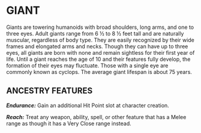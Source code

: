 ﻿---
tags:
  - Ancestry
  - CharacterOption
name: 'GIANT'
description: 'Giants are towering humanoids with broad shoulders, long arms, and one to three eyes. Adult giants range from 6 ½ to 8 ½ feet tall and are naturally muscular, regardless of body type. They are easily recognized by their wide frames and elongated arms and necks. Though they can have up to three eyes, all giants are born with none and remain sightless for their first year of life. Until a giant reaches the age of 10 and their features fully develop, the formation of their eyes may fluctuate. Those with a single eye are commonly known as cyclops. The average giant lifespan is about 75 years.'
feats:
- name: 'Endurance'
  text: 'Gain an additional Hit Point slot at character creation.'
- name: 'Reach'
  text: 'Treat any weapon, ability, spell, or other feature that has a Melee range as though it has a Very Close range instead.'
---

# GIANT

Giants are towering humanoids with broad shoulders, long arms, and one to three eyes. Adult giants range from 6 ½ to 8 ½ feet tall and are naturally muscular, regardless of body type. They are easily recognized by their wide frames and elongated arms and necks. Though they can have up to three eyes, all giants are born with none and remain sightless for their first year of life. Until a giant reaches the age of 10 and their features fully develop, the formation of their eyes may fluctuate. Those with a single eye are commonly known as cyclops. The average giant lifespan is about 75 years.

## ANCESTRY FEATURES

***Endurance:*** Gain an additional Hit Point slot at character creation.

***Reach:*** Treat any weapon, ability, spell, or other feature that has a Melee range as though it has a Very Close range instead.
